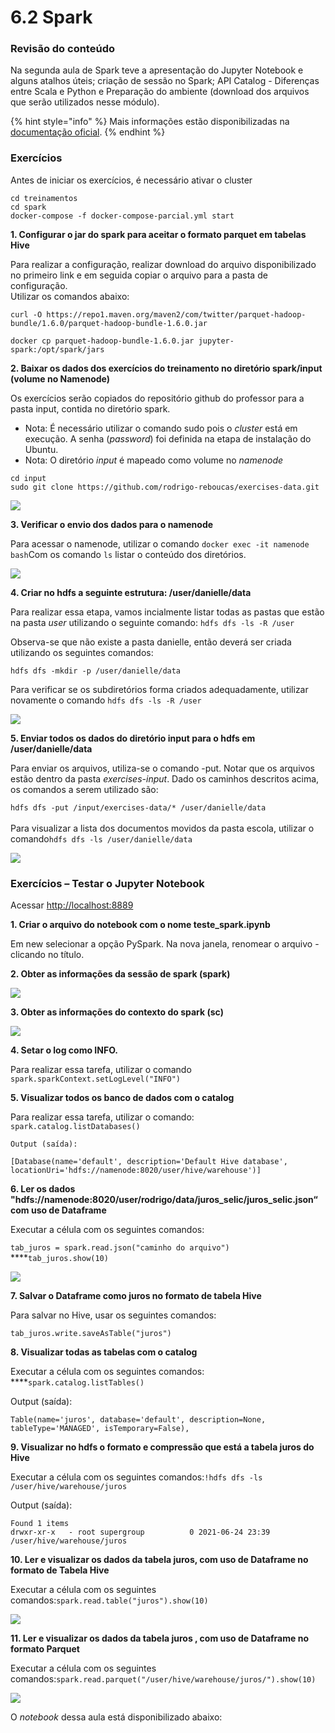 # 6.2 Spark

### Revisão do conteúdo

Na segunda aula de Spark teve a apresentação do Jupyter Notebook e alguns atalhos úteis; criação de sessão no Spark; API Catalog - Diferenças entre Scala e Python e Preparação do ambiente (download dos arquivos que serão utilizados nesse módulo).

{% hint style="info" %}
&#x20;Mais informações estão disponibilizadas na [documentação oficial](https://spark.apache.org/docs/latest/).
{% endhint %}

### Exercícios

Antes de iniciar os exercícios, é necessário ativar o cluster

`cd treinamentos`\
`cd spark`\
`docker-compose -f docker-compose-parcial.yml start`

**1. Configurar o jar do spark para aceitar o formato parquet em tabelas Hive**

Para realizar a configuração, realizar download do arquivo disponibilizado no primeiro link e em seguida copiar o arquivo para a pasta de configuração.\
Utilizar os comandos abaixo:

`curl -O https://repo1.maven.org/maven2/com/twitter/parquet-hadoop-bundle/1.6.0/parquet-hadoop-bundle-1.6.0.jar`

`docker cp parquet-hadoop-bundle-1.6.0.jar jupyter-spark:/opt/spark/jars`

**2. Baixar os dados dos exercícios do treinamento no diretório spark/input (volume no Namenode)**

Os exercícios serão copiados do repositório github do professor para a pasta input, contida no diretório spark.

* Nota: É necessário utilizar o comando sudo pois o _cluster_ está em execução. A senha (_password_) foi definida na etapa de instalação do Ubuntu.
* Nota: O diretório _input_ é mapeado como volume no _namenode_

`cd input`\
`sudo git clone https://github.com/rodrigo-reboucas/exercises-data.git`

![](../.gitbook/assets/m6\_aula2\_00.png)

**3. Verificar o envio dos dados para o namenode**

Para acessar o namenode, utilizar o comando `docker exec -it namenode bash`Com os comando `ls` listar o conteúdo dos diretórios.

![](../.gitbook/assets/m6\_aula2\_01.png)

**4. Criar no hdfs a seguinte estrutura: /user/danielle/data**

Para realizar essa etapa, vamos incialmente listar todas as pastas que estão na pasta _user_ utilizando o seguinte comando: `hdfs dfs -ls -R /user`           &#x20;

Observa-se que não existe a pasta danielle, então deverá ser criada utilizando os seguintes comandos:&#x20;

`hdfs dfs -mkdir -p /user/danielle/data`                                                     &#x20;

Para verificar se os subdiretórios forma criados adequadamente, utilizar novamente o comando `hdfs dfs -ls -R /user`&#x20;

![](../.gitbook/assets/m6\_aula2\_02.png)

**5. Enviar todos os dados do diretório input para o hdfs em /user/danielle/data**

Para enviar os arquivos, utiliza-se o comando -put. Notar que os arquivos estão dentro da pasta _exercises-input_. Dado os caminhos descritos acima, os comandos a serem utilizado são:&#x20;

`hdfs dfs -put /input/exercises-data/* /user/danielle/data`\
\
Para visualizar a lista dos documentos movidos da pasta escola, utilizar o comando`hdfs dfs -ls /user/danielle/data`

![](../.gitbook/assets/m6\_aula2\_03.png)

### Exercícios – Testar o Jupyter Notebook

Acessar [http://localhost:8889](http://localhost:8889)

**1. Criar o arquivo do notebook com o nome teste\_spark.ipynb**

Em new selecionar a opção PySpark. Na nova janela, renomear o arquivo - clicando  no título.

**2. Obter as informações da sessão de spark (spark)**

![](../.gitbook/assets/m6\_aula2\_04.png)

**3. Obter as informações do contexto do spark (sc)**

![](../.gitbook/assets/m6\_aula2\_05.png)

**4. Setar o log como INFO.**

Para realizar essa tarefa, utilizar o comando `spark.sparkContext.setLogLevel("INFO")`

**5. Visualizar todos os banco de dados com o catalog**

Para realizar essa tarefa, utilizar o comando: `spark.catalog.listDatabases()`

`Output (saída):`&#x20;

```
[Database(name='default', description='Default Hive database', locationUri='hdfs://namenode:8020/user/hive/warehouse')]
```

**6. Ler os dados "hdfs://namenode:8020/user/rodrigo/data/juros\_selic/juros\_selic.json“ com uso de Dataframe**

Executar a célula com os seguintes comandos:

`tab_juros = spark.read.json("caminho do arquivo")` \
****`tab_juros.show(10)`

![](../.gitbook/assets/m6\_aula2\_06.png)

**7. Salvar o Dataframe como juros no formato de tabela Hive**

Para salvar no Hive, usar os seguintes comandos:

`tab_juros.write.saveAsTable("juros")`

**8. Visualizar todas as tabelas com o catalog**

Executar a célula com os seguintes comandos:\
****`spark.catalog.listTables()`

Output (saída):&#x20;

```
Table(name='juros', database='default', description=None, tableType='MANAGED', isTemporary=False),
```

**9. Visualizar no hdfs o formato e compressão que está a tabela juros do Hive**

Executar a célula com os seguintes comandos:`!hdfs dfs -ls /user/hive/warehouse/juros`

Output (saída):

```
Found 1 items
drwxr-xr-x   - root supergroup          0 2021-06-24 23:39 /user/hive/warehouse/juros
```

**10. Ler e visualizar os dados da tabela juros, com uso de Dataframe no formato de Tabela Hive**

Executar a célula com os seguintes comandos:`spark.read.table("juros").show(10)`

![](../.gitbook/assets/m6\_aula2\_07.png)

**11. Ler e visualizar os dados da tabela juros , com uso de Dataframe no formato Parquet**

Executar a célula com os seguintes comandos:`spark.read.parquet("/user/hive/warehouse/juros/").show(10)`

![](../.gitbook/assets/m6\_aula2\_08.png)

O _notebook_ dessa aula está disponibilizado abaixo:

